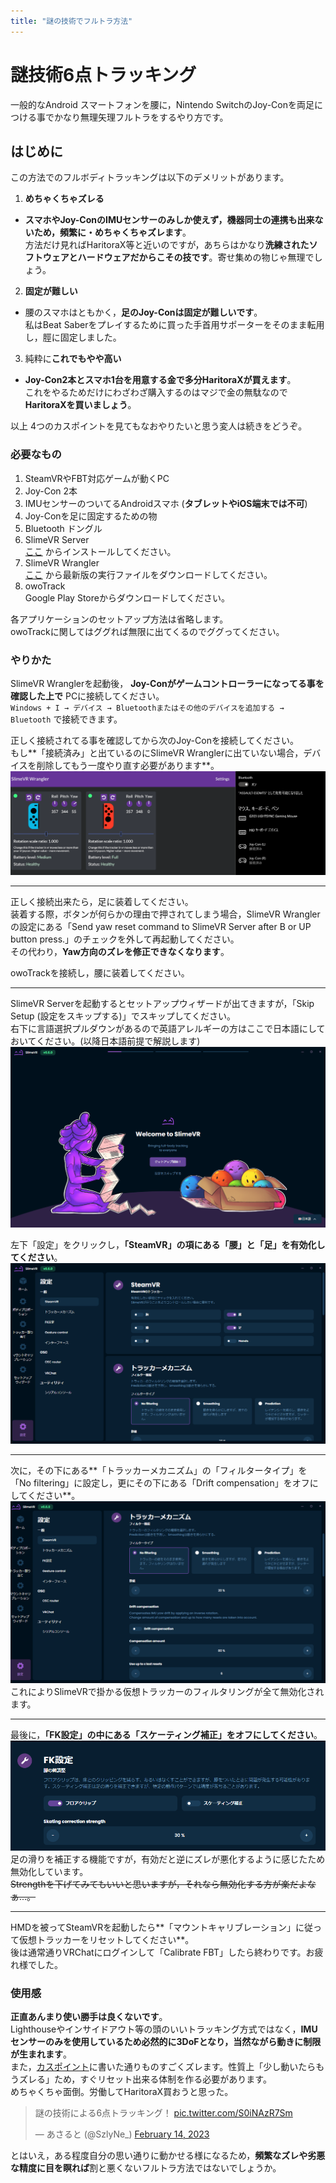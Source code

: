 ```yaml
---
title: "謎の技術でフルトラ方法"
---
```


# 謎技術6点トラッキング

一般的なAndroid スマートフォンを腰に，Nintendo SwitchのJoy-Conを両足につける事でかなり無理矢理フルトラをするやり方です。

## はじめに

この方法でのフルボディトラッキングは以下のデメリットがあります。
1. **めちゃくちゃズレる**
  - **スマホやJoy-ConのIMUセンサーのみしか使えず，機器同士の連携も出来ないため，頻繁に・めちゃくちゃズレます**。  
    方法だけ見ればHaritoraX等と近いのですが，あちらはかなり**洗練されたソフトウェアとハードウェアだからこその技です**。寄せ集めの物じゃ無理でしょう。

2. **固定が難しい**
  - 腰のスマホはともかく，**足のJoy-Conは固定が難しいです**。  
    私はBeat Saberをプレイするために買った手首用サポーターをそのまま転用し，脛に固定しました。
    
3. 純粋に**これでもやや高い**
  - **Joy-Con2本とスマホ1台を用意する金で多分HaritoraXが買えます**。  
    これをやるためだけにわざわざ購入するのはマジで金の無駄なので**HaritoraXを買いましょう**。

以上 4つのカスポイントを見てもなおやりたいと思う変人は続きをどうぞ。

### 必要なもの

1. SteamVRやFBT対応ゲームが動くPC
2. Joy-Con 2本
3. IMUセンサーのついてるAndroidスマホ (**タブレットやiOS端末では不可**)
4. Joy-Conを足に固定するための物
5. Bluetooth ドングル
6. SlimeVR Server  
  [ここ](https://github.com/SlimeVR/SlimeVR-Installer/releases/latest/download/slimevr_web_installer.exe) からインストールしてください。
7. SlimeVR Wrangler  
  [ここ](https://github.com/carl-anders/slimevr-wrangler/releases) から最新版の実行ファイルをダウンロードしてください。
8. owoTrack  
  Google Play Storeからダウンロードしてください。

各アプリケーションのセットアップ方法は省略します。  
owoTrackに関してはググれば無限に出てくるのでググってください。

### やりかた

SlimeVR Wranglerを起動後， **Joy-Conがゲームコントローラーになってる事を確認した上で** PCに接続してください。  
`Windows + I → デバイス → Bluetoothまたはその他のデバイスを追加する → Bluetooth` で接続できます。

正しく接続されてる事を確認してから次のJoy-Conを接続してください。  
もし**「接続済み」と出ているのにSlimeVR Wranglerに出ていない場合，デバイスを削除してもう一度やり直す必要があります**。
![トラッカー](/assets/img/fbt1.png)

---

正しく接続出来たら，足に装着してください。  
装着する際，ボタンが何らかの理由で押されてしまう場合，SlimeVR Wranglerの設定にある「Send yaw reset command to SlimeVR Server after B or UP button press.」のチェックを外して再起動してください。  
その代わり，**Yaw方向のズレを修正できなくなります**。

owoTrackを接続し，腰に装着してください。

---

SlimeVR Serverを起動するとセットアップウィザードが出てきますが，「Skip Setup (設定をスキップする)」でスキップしてください。  
右下に言語選択プルダウンがあるので英語アレルギーの方はここで日本語にしておいてください。(以降日本語前提で解説します)
![トップ](/assets/img/fbt5.png)

左下「設定」をクリックし，**「SteamVR」の項にある「腰」と「足」を有効化してください**。
![腰と足を有効化](/assets/img/fbt2.png)

---

次に，その下にある**「トラッカーメカニズム」の「フィルタータイプ」を「No filtering」に設定し，更にその下にある「Drift compensation」をオフにしてください**。  
![設定変更](/assets/img/fbt3.png)
これによりSlimeVRで掛かる仮想トラッカーのフィルタリングが全て無効化されます。

---

最後に，**「FK設定」の中にある「スケーティング補正」をオフにしてください**。
![スケーティング補正](/assets/img/fbt4.png)
足の滑りを補正する機能ですが，有効だと逆にズレが悪化するように感じたため無効化しています。  
~~Strengthを下げてみてもいいと思いますが，それなら無効化する方が楽だよなぁ...。~~

---

HMDを被ってSteamVRを起動したら**「マウントキャリブレーション」に従って仮想トラッカーをリセットしてください**。  
後は通常通りVRChatにログインして「Calibrate FBT」したら終わりです。お疲れ様でした。

### 使用感

**正直あんまり使い勝手は良くないです**。  
Lighthouseやインサイドアウト等の頭のいいトラッキング方式ではなく，**IMUセンサーのみを使用しているため必然的に3DoFとなり，当然ながら動きに制限が生まれます**。  
また，[カスポイント](#はじめに)に書いた通りものすごくズレます。性質上「少し動いたらもうズレる」ため，すぐリセット出来る体制を作る必要があります。  
めちゃくちゃ面倒。労働してHaritoraX買おうと思った。

<blockquote class="twitter-tweet"><p lang="ja" dir="ltr">謎の技術による6点トラッキング！ <a href="https://t.co/S0iNAzR7Sm">pic.twitter.com/S0iNAzR7Sm</a></p>&mdash; あさると (@SzlyNe_) <a href="https://twitter.com/SzlyNe_/status/1625580959767867392?ref_src=twsrc%5Etfw">February 14, 2023</a></blockquote> <script async src="https://platform.twitter.com/widgets.js" charset="utf-8"></script>

とはいえ，ある程度自分の思い通りに動かせる様になるため，**頻繁なズレや劣悪な精度に目を瞑れば**割と悪くないフルトラ方法ではないでしょうか。